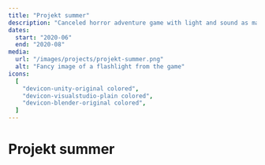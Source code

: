 ```yaml
---
title: "Projekt summer"
description: "Canceled horror adventure game with light and sound as major gameplay mechanics."
dates:
  start: "2020-06"
  end: "2020-08"
media:
  url: "/images/projects/projekt-summer.png"
  alt: "Fancy image of a flashlight from the game"
icons:
  [
    "devicon-unity-original colored",
    "devicon-visualstudio-plain colored",
    "devicon-blender-original colored",
  ]
---
```


# Projekt summer
